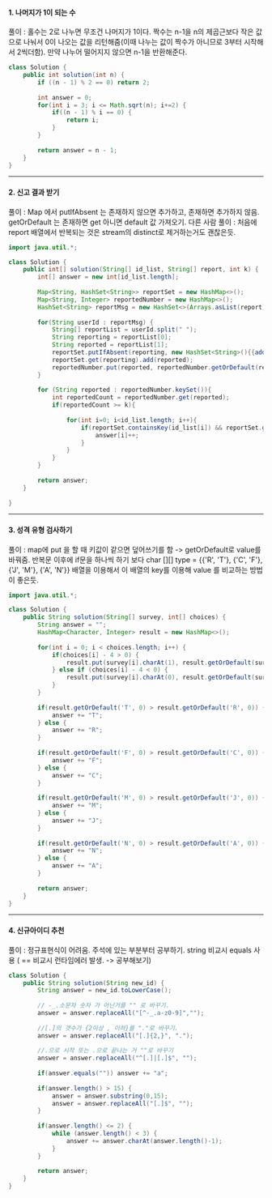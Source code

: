 #### 1. 나머지가 1이 되는 수

풀이 : 
홀수는 2로 나누면 무조건 나머지가 1이다. 짝수는 n-1을 n의 제곱근보다 작은 값으로 나눠서 0이 나오는 값을 리턴해줌(이때 나누는 값이 짝수가 아니므로 3부터 시작해서 2씩더함).
만약 나누어 떨어지지 않으면 n-1을 반환해준다.

```java
class Solution {
    public int solution(int n) {
        if ((n - 1) % 2 == 0) return 2;
        
        int answer = 0;
        for(int i = 3; i <= Math.sqrt(n); i+=2) {
            if((n - 1) % i == 0) {
                return i;
            }
        }
        
        return answer = n - 1;
    }
}
```

---

#### 2. 신고 결과 받기

풀이 : Map 에서 putIfAbsent 는 존재하지 않으면 추가하고, 존재하면 추가하지 않음. getOrDefault 는 존재하면 get 아니면 default 값 가져오기.
다른 사람 풀이 : 처음에 report 배열에서 반복되는 것은 stream의 distinct로 제거하는거도 괜찮은듯.

```java
import java.util.*;

class Solution {
    public int[] solution(String[] id_list, String[] report, int k) {
        int[] answer = new int[id_list.length];
        
        Map<String, HashSet<String>> reportSet = new HashMap<>();
        Map<String, Integer> reportedNumber = new HashMap<>();
        HashSet<String> reportMsg = new HashSet<>(Arrays.asList(report));
        
        for(String userId : reportMsg) {
            String[] reportList = userId.split(" ");
            String reporting = reportList[0];
            String reported = reportList[1];
            reportSet.putIfAbsent(reporting, new HashSet<String>(){{add(reported);}});
            reportSet.get(reporting).add(reported);
            reportedNumber.put(reported, reportedNumber.getOrDefault(reported, 0) + 1);
        }
        
        for (String reported : reportedNumber.keySet()){
            int reportedCount = reportedNumber.get(reported);
            if(reportedCount >= k){
            
                for(int i=0; i<id_list.length; i++){
                    if(reportSet.containsKey(id_list[i]) && reportSet.get(id_list[i]).contains(reported)) {
                        answer[i]++;
                    }
                }
            }
        }
           
        return answer;
    }
        
}
```

---

#### 3. 성격 유형 검사하기 

풀이 : map에 put 을 할 때 키값이 같으면 덮어쓰기를 함  -> getOrDefault로 value를 바꿔줌. 
반복문 이후에 if문을 하나씩 하기 보다 char [][] type = {{'R', 'T'}, {'C', 'F'}, {'J', 'M'}, {'A', 'N'}} 배열을 이용해서 이 배열의 key를 이용해 value 를 비교하는 방법이 좋은듯.
```java
import java.util.*;

class Solution {
    public String solution(String[] survey, int[] choices) {
        String answer = "";
        HashMap<Character, Integer> result = new HashMap<>();
        
        for(int i = 0; i < choices.length; i++) {
            if(choices[i] - 4 > 0) {
                result.put(survey[i].charAt(1), result.getOrDefault(survey[i].charAt(1), 0) + choices[i] - 4);
            } else if (choices[i] - 4 < 0) {
                result.put(survey[i].charAt(0), result.getOrDefault(survey[i].charAt(0), 0) + 4 - choices[i]);
            }
        }
        
        if(result.getOrDefault('T', 0) > result.getOrDefault('R', 0)) {
            answer += "T";
        } else {
            answer += "R";
        }
        
        if(result.getOrDefault('F', 0) > result.getOrDefault('C', 0)) {
            answer += "F";
        } else {
            answer += "C";
        }
        
        if(result.getOrDefault('M', 0) > result.getOrDefault('J', 0)) {
            answer += "M";
        } else {
            answer += "J";
        }
        
        if(result.getOrDefault('N', 0) > result.getOrDefault('A', 0)) {
            answer += "N";
        } else {
            answer += "A";
        }
        
        return answer;
    }
}
```

---

#### 4. 신규아이디 추천

풀이 : 정규표현식이 어려움. 주석에 있는 부분부터 공부하기. string 비교시 equals 사용 ( == 비교시 런타임에러 발생. -> 공부해보기)
```java
class Solution {
    public String solution(String new_id) {
        String answer = new_id.toLowerCase();
        
        // -_.소문자 숫자 가 아닌거를 "" 로 바꾸기. 
        answer = answer.replaceAll("[^-_.a-z0-9]","");
        
        //[.]의 갯수가 {2이상 , 이하}를 "."로 바꾸기.
        answer = answer.replaceAll("[.]{2,}", ".");
        
        //.으로 시작 또는 .으로 끝나는 거 ""로 바꾸기
        answer = answer.replaceAll("^[.]|[.]$", "");
        
        if(answer.equals("")) answer += "a";
        
        if(answer.length() > 15) {
            answer = answer.substring(0,15);
            answer = answer.replaceAll("[.]$", "");
        }
        
        if(answer.length() <= 2) {
            while (answer.length() < 3) {
                answer += answer.charAt(answer.length()-1);
            }
        }
        
        return answer;
    }
}
```
